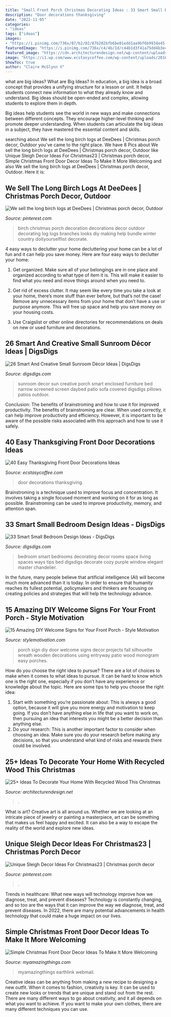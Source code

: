 ```yaml
---
title: "Small Front Porch Christmas Decorating Ideas : 33 Smart Small Bedroom Design Ideas"
description: "Door decorations thanksgiving"
date: "2022-11-05"
categories:
- "ideas"
tags: ["ideas"]
images:
- "https://i.pinimg.com/736x/87/b2/02/87b202bfb6be01edd1aa9bf6b9934e45.jpg"
featuredImage: "https://i.pinimg.com/736x/c4/4b/1d/c44b1d3f41a75dd4b3ec395e2647add3--best-christmas-vintage-christmas.jpg"
featured_image: "https://cdn.architecturendesign.net/wp-content/uploads/2015/12/AD-Ideas-To-Decorate-Your-Home-With-Recycled-Wood-This-20.jpg"
image: "https://i1.wp.com/www.ecstasycoffee.com/wp-content/uploads/2016/10/Thanksgiving-Front-Door-Decorations-Ideas-11.jpg"
ShowToc: true
author: "Claire McGlynn V"
---
```



what are big ideas?
What are Big Ideas?
In education, a big idea is a broad concept that provides a unifying structure for a lesson or unit. It helps students connect new information to what they already know and understand. Big ideas should be open-ended and complex, allowing students to explore them in depth.

Big ideas help students see the world in new ways and make connections between different concepts. They encourage higher-level thinking and promote deeper understanding. When students can articulate the big ideas in a subject, they have mastered the essential content and skills.

	

		
searching about We sell the long birch logs at DeeDees | Christmas porch decor, Outdoor you've came to the right place. We have 8 Pics about We sell the long birch logs at DeeDees | Christmas porch decor, Outdoor like Unique Sleigh Decor Ideas For Christmas23 | Christmas porch decor, Simple Christmas Front Door Decor Ideas To Make It More Welcoming and also We sell the long birch logs at DeeDees | Christmas porch decor, Outdoor. Here it is:
		
    
## We Sell The Long Birch Logs At DeeDees | Christmas Porch Decor, Outdoor

<img loading=lazy src="https://i.pinimg.com/736x/c4/4b/1d/c44b1d3f41a75dd4b3ec395e2647add3--best-christmas-vintage-christmas.jpg" onerror="this.onerror=null;this.src='https://tse3.mm.bing.net/th?id=OIP.7KY2lhw7filQ-qcHY8sgagHaLJ&amp;pid=15.1';" alt="We sell the long birch logs at DeeDees | Christmas porch decor, Outdoor">

_Source: pinterest.com_

>birch christmas porch decoration decorations decor outdoor decorating log logs branches looks diy making help bundle winter country doityourselflist decorate. 

	

4 easy ways to declutter your home
decluttering your home can be a lot of fun and it can help you save money. Here are four easy ways to declutter your home:
1. Get organized. Make sure all of your belongings are in one place and organized according to what type of item it is. This will make it easier to find what you need and move things around when you need to.

2. Get rid of excess clutter. It may seem like every time you take a look at your home, there’s more stuff than ever before, but that’s not the case! Remove any unnecessary items from your home that don’t have a use or purpose anymore. This will free up space and help you save money on your housing costs.

3. Use Craigslist or other online directories for recommendations on deals on new or used furniture and decorations.

    
## 26 Smart And Creative Small Sunroom Décor Ideas | DigsDigs

<img loading=lazy src="http://www.digsdigs.com/photos/smart-and-creative-small-sunroom-decor-ideas-12.jpg" onerror="this.onerror=null;this.src='https://tse1.mm.bing.net/th?id=OIP.YoAVPmDd3nJsQpLjkde0eQHaJ4&amp;pid=15.1';" alt="26 Smart And Creative Small Sunroom Décor Ideas | DigsDigs">

_Source: digsdigs.com_

>sunroom decor sun creative porch smart enclosed furniture bed narrow screened screen daybed patio sofa covered digsdigs pillows patios outdoor. 

	

Conclusion: The benefits of brainstroming and how to use it for improved productivity.
The benefits of brainstroming are clear. When used correctly, it can help improve productivity and efficiency. However, it is important to be aware of the possible risks associated with this approach and how to use it safely.

    
## 40 Easy Thanksgiving Front Door Decorations Ideas

<img loading=lazy src="https://i1.wp.com/www.ecstasycoffee.com/wp-content/uploads/2016/10/Thanksgiving-Front-Door-Decorations-Ideas-11.jpg" onerror="this.onerror=null;this.src='https://tse2.mm.bing.net/th?id=OIP.dj2HYg9eTNueSNF-1vowSQHaLL&amp;pid=15.1';" alt="40 Easy Thanksgiving Front Door Decorations Ideas">

_Source: ecstasycoffee.com_

>door decorations thanksgiving. 

	

Brainstroming is a technique used to improve focus and concentration. It involves taking a single focused moment and working on it for as long as possible. Brainstroming can be used to improve productivity, memory, and attention span.

    
## 33 Smart Small Bedroom Design Ideas - DigsDigs

<img loading=lazy src="http://www.digsdigs.com/photos/smart-small-bedroom-design-ideas-22.jpg" onerror="this.onerror=null;this.src='https://tse4.mm.bing.net/th?id=OIP.M6dH77nKvzVfQqwrfHAuDAHaJ3&amp;pid=15.1';" alt="33 Smart Small Bedroom Design Ideas - DigsDigs">

_Source: digsdigs.com_

>bedroom smart bedrooms decorating decor rooms space living spaces ways tips bed digsdigs decorate cozy purple window elegant master chandelier. 

	

In the future, many people believe that artificial intelligence (AI) will become much more advanced than it is today. In order to ensure that humanity reaches its fullest potential, policymakers and thinkers are focusing on creating policies and strategies that will help the technology advance.

    
## 15 Amazing DIY Welcome Signs For Your Front Porch - Style Motivation

<img loading=lazy src="https://homebnc.com/homeimg/2017/04/14-front-porch-sign-ideas-and-DIY-projects-homebnc.jpg" onerror="this.onerror=null;this.src='https://tse1.mm.bing.net/th?id=OIP.Mv2gz25Q39TyxN8Ye6y96gHaLH&amp;pid=15.1';" alt="15 Amazing DIY Welcome Signs for Your Front Porch - Style Motivation">

_Source: stylemotivation.com_

>porch sign diy door welcome signs decor projects fall silhouette wreath wooden decorations using entryway patio wood monogram easy porches. 

	

How do you choose the right idea to pursue?
There are a lot of choices to make when it comes to what ideas to pursue. It can be hard to know which one is the right one, especially if you don’t have any experience or knowledge about the topic. Here are some tips to help you choose the right idea: 
1. Start with something you’re passionate about: This is always a good option, because it will give you more energy and motivation to keep going. If you don’t have anything else in life that you want to work on, then pursuing an idea that interests you might be a better decision than anything else. 
2. Do your research: This is another important factor to consider when choosing an idea. Make sure you do your research before making any decisions, so that you understand what kind of risks and rewards there could be involved. 

    
## 25+ Ideas To Decorate Your Home With Recycled Wood This Christmas

<img loading=lazy src="https://cdn.architecturendesign.net/wp-content/uploads/2015/12/AD-Ideas-To-Decorate-Your-Home-With-Recycled-Wood-This-20.jpg" onerror="this.onerror=null;this.src='https://tse3.mm.bing.net/th?id=OIP.3hrp131gZ6c-KCDqkj-N7wHaQi&amp;pid=15.1';" alt="25+ Ideas To Decorate Your Home With Recycled Wood This Christmas">

_Source: architecturendesign.net_

>. 

	

What is art?
Creative art is all around us. Whether we are looking at an intricate piece of jewelry or painting a masterpiece, art can be something that makes us feel happy and excited. It can also be a way to escape the reality of the world and explore new ideas.

    
## Unique Sleigh Decor Ideas For Christmas23 | Christmas Porch Decor

<img loading=lazy src="https://i.pinimg.com/736x/87/b2/02/87b202bfb6be01edd1aa9bf6b9934e45.jpg" onerror="this.onerror=null;this.src='https://tse3.mm.bing.net/th?id=OIP.mCj0gJjfJeJsLy0ui0tE0AHaKp&amp;pid=15.1';" alt="Unique Sleigh Decor Ideas For Christmas23 | Christmas porch decor">

_Source: pinterest.com_

>. 

	

Trends in healthcare: What new ways will technology improve how we diagnose, treat, and prevent diseases?
Technology is constantly changing, and so too are the ways that it can improve the way we diagnose, treat, and prevent diseases. In 2022, there are many potential advancements in health technology that could make a huge impact on our lives.

    
## Simple Christmas Front Door Decor Ideas To Make It More Welcoming

<img loading=lazy src="https://myamazingthings.com/wp-content/uploads/2017/12/Front-Door-Christmas-.jpg" onerror="this.onerror=null;this.src='https://tse1.mm.bing.net/th?id=OIP.pe7GmR5dS141KFTuMfqVhwHaKj&amp;pid=15.1';" alt="Simple Christmas Front Door Decor Ideas To Make It More Welcoming">

_Source: myamazingthings.com_

>myamazingthings earthlink webmail. 

	

Creative ideas can be anything from making a new recipe to designing a new outfit. When it comes to fashion, creativity is key. It can be used to create new looks or trends that are unique and stand out from the rest. There are many different ways to go about creativity, and it all depends on what you want to achieve. If you want to make your own clothes, there are many different techniques you can use.

